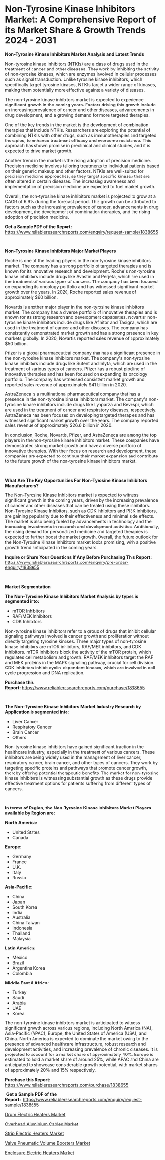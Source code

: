 <p><h1>Non-Tyrosine Kinase Inhibitors Market: A Comprehensive Report of its Market Share & Growth Trends 2024 - 2031</h1></p><p><strong>Non-Tyrosine Kinase Inhibitors Market Analysis and Latest Trends</strong></p>
<p><p>Non-tyrosine kinase inhibitors (NTKIs) are a class of drugs used in the treatment of cancer and other diseases. They work by inhibiting the activity of non-tyrosine kinases, which are enzymes involved in cellular processes such as signal transduction. Unlike tyrosine kinase inhibitors, which specifically target tyrosine kinases, NTKIs target a wider range of kinases, making them potentially more effective against a variety of diseases.</p><p>The non-tyrosine kinase inhibitors market is expected to experience significant growth in the coming years. Factors driving this growth include an increasing prevalence of cancer and other diseases, advancements in drug development, and a growing demand for more targeted therapies.</p><p>One of the key trends in the market is the development of combination therapies that include NTKIs. Researchers are exploring the potential of combining NTKIs with other drugs, such as immunotherapies and targeted therapies, to enhance treatment efficacy and overcome resistance. This approach has shown promise in preclinical and clinical studies, and it is expected to drive market growth.</p><p>Another trend in the market is the rising adoption of precision medicine. Precision medicine involves tailoring treatments to individual patients based on their genetic makeup and other factors. NTKIs are well-suited for precision medicine approaches, as they target specific kinases that are often altered in certain diseases. The increasing awareness and implementation of precision medicine are expected to fuel market growth.</p><p>Overall, the non-tyrosine kinase inhibitors market is projected to grow at a CAGR of 6.9% during the forecast period. This growth can be attributed to factors such as the increasing prevalence of cancer, advancements in drug development, the development of combination therapies, and the rising adoption of precision medicine.</p></p>
<p><strong>Get a Sample PDF of the Report:&nbsp;</strong> <a href="https://www.reliableresearchreports.com/enquiry/request-sample/1838655">https://www.reliableresearchreports.com/enquiry/request-sample/1838655</a></p>
<p>&nbsp;</p>
<p><strong>Non-Tyrosine Kinase Inhibitors Major Market Players</strong></p>
<p><p>Roche is one of the leading players in the non-tyrosine kinase inhibitors market. The company has a strong portfolio of targeted therapies and is known for its innovative research and development. Roche's non-tyrosine kinase inhibitors include drugs like Avastin and Perjeta, which are used in the treatment of various types of cancers. The company has been focused on expanding its oncology portfolio and has witnessed significant market growth over the years. In 2020, Roche reported sales revenue of approximately $60 billion.</p><p>Novartis is another major player in the non-tyrosine kinase inhibitors market. The company has a diverse portfolio of innovative therapies and is known for its strong research and development capabilities. Novartis' non-tyrosine kinase inhibitors include drugs like Afinitor and Tasigna, which are used in the treatment of cancer and other diseases. The company has consistently demonstrated market growth and has a strong presence in key markets globally. In 2020, Novartis reported sales revenue of approximately $50 billion.</p><p>Pfizer is a global pharmaceutical company that has a significant presence in the non-tyrosine kinase inhibitors market. The company's non-tyrosine kinase inhibitors include drugs like Sutent and Inlyta, which are used in the treatment of various types of cancers. Pfizer has a robust pipeline of innovative therapies and has been focused on expanding its oncology portfolio. The company has witnessed consistent market growth and reported sales revenue of approximately $41 billion in 2020.</p><p>AstraZeneca is a multinational pharmaceutical company that has a presence in the non-tyrosine kinase inhibitors market. The company's non-tyrosine kinase inhibitors include drugs like Lynparza and Bevespi, which are used in the treatment of cancer and respiratory diseases, respectively. AstraZeneca has been focused on developing targeted therapies and has witnessed significant market growth over the years. The company reported sales revenue of approximately $26.6 billion in 2020.</p><p>In conclusion, Roche, Novartis, Pfizer, and AstraZeneca are among the top players in the non-tyrosine kinase inhibitors market. These companies have demonstrated strong market growth and have a diverse portfolio of innovative therapies. With their focus on research and development, these companies are expected to continue their market expansion and contribute to the future growth of the non-tyrosine kinase inhibitors market.</p></p>
<p>&nbsp;</p>
<p><strong>What Are The Key Opportunities For Non-Tyrosine Kinase Inhibitors Manufacturers?</strong></p>
<p><p>The Non-Tyrosine Kinase Inhibitors market is expected to witness significant growth in the coming years, driven by the increasing prevalence of cancer and other diseases that can be treated using these inhibitors. Non-Tyrosine Kinase Inhibitors, such as CDK inhibitors and PI3K inhibitors, are gaining popularity due to their effectiveness and minimal side effects. The market is also being fueled by advancements in technology and the increasing investments in research and development activities. Additionally, the rising demand for personalized medicine and targeted therapies is expected to further boost the market growth. Overall, the future outlook for the Non-Tyrosine Kinase Inhibitors market looks promising, with a positive growth trend anticipated in the coming years.</p></p>
<p><strong>Inquire or Share Your Questions If Any Before Purchasing This Report:</strong> <a href="https://www.reliableresearchreports.com/enquiry/pre-order-enquiry/1838655">https://www.reliableresearchreports.com/enquiry/pre-order-enquiry/1838655</a></p>
<p>&nbsp;</p>
<p><strong>Market Segmentation</strong></p>
<p><strong>The Non-Tyrosine Kinase Inhibitors Market Analysis by types is segmented into:</strong></p>
<p><ul><li>mTOR Inhibitors</li><li>RAF/MEK Inhibitors</li><li>CDK Inhibitors</li></ul></p>
<p><p>Non-tyrosine kinase inhibitors refer to a group of drugs that inhibit cellular signaling pathways involved in cancer growth and proliferation without directly targeting tyrosine kinases. Three major types of non-tyrosine kinase inhibitors are mTOR inhibitors, RAF/MEK inhibitors, and CDK inhibitors. mTOR inhibitors block the activity of the mTOR protein, which regulates cell metabolism and growth. RAF/MEK inhibitors target the RAF and MEK proteins in the MAPK signaling pathway, crucial for cell division. CDK inhibitors inhibit cyclin-dependent kinases, which are involved in cell cycle progression and DNA replication.</p></p>
<p><strong>Purchase this Report:&nbsp;</strong><a href="https://www.reliableresearchreports.com/purchase/1838655">https://www.reliableresearchreports.com/purchase/1838655</a></p>
<p>&nbsp;</p>
<p><strong>The Non-Tyrosine Kinase Inhibitors Market Industry Research by Application is segmented into:</strong></p>
<p><ul><li>Liver Cancer</li><li>Respiratory Cancer</li><li>Brain Cancer</li><li>Others</li></ul></p>
<p><p>Non-tyrosine kinase inhibitors have gained significant traction in the healthcare industry, especially in the treatment of various cancers. These inhibitors are being widely used in the management of liver cancer, respiratory cancer, brain cancer, and other types of cancers. They work by targeting specific proteins and pathways that promote cancer growth, thereby offering potential therapeutic benefits. The market for non-tyrosine kinase inhibitors is witnessing substantial growth as these drugs provide effective treatment options for patients suffering from different types of cancers.</p></p>
<p>&nbsp;</p>
<p><strong>In terms of Region, the Non-Tyrosine Kinase Inhibitors Market Players available by Region are:</strong></p>
<p>
    <p> <strong> North America: </strong>
        <ul>
            <li>United States</li>
            <li>Canada</li>
        </ul>
        </p> 
    <p> <strong> Europe: </strong>
        <ul>
            <li>Germany</li>
            <li>France</li>
            <li>U.K.</li>
            <li>Italy</li>
            <li>Russia</li>
        </ul>
        </p> 
    <p> <strong> Asia-Pacific: </strong>
        <ul>
            <li>China</li>
            <li>Japan</li>
            <li>South Korea</li>
            <li>India</li>
            <li>Australia</li>
            <li>China Taiwan</li>
            <li>Indonesia</li>
            <li>Thailand</li>
            <li>Malaysia</li>
        </ul>
        </p> 
    <p> <strong> Latin America: </strong>
        <ul>
            <li>Mexico</li>
            <li>Brazil</li>
            <li>Argentina Korea</li>
            <li>Colombia</li>
        </ul>
        </p> 
    <p> <strong> Middle East & Africa: </strong>
        <ul>
            <li>Turkey</li>
            <li>Saudi</li>
            <li>Arabia</li>
            <li>UAE</li>
            <li>Korea</li>
        </ul>
    </p>
    </p>
<p><p>The non-tyrosine kinase inhibitors market is anticipated to witness significant growth across various regions, including North America (NA), Asia-Pacific (APAC), Europe, the United States of America (USA), and China. North America is expected to dominate the market owing to the presence of advanced healthcare infrastructure, robust research and development activities, and increasing prevalence of chronic diseases. It is projected to account for a market share of approximately 40%. Europe is estimated to hold a market share of around 25%, while APAC and China are anticipated to showcase considerable growth potential, with market shares of approximately 20% and 15% respectively.</p></p>
<p><strong>Purchase this Report: </strong><a href="https://www.reliableresearchreports.com/purchase/1838655">https://www.reliableresearchreports.com/purchase/1838655</a></p>
<p>&nbsp;<strong>Get a Sample PDF of the Report:&nbsp;&nbsp;</strong><a href="https://www.reliableresearchreports.com/enquiry/request-sample/1838655">https://www.reliableresearchreports.com/enquiry/request-sample/1838655</a></p>
<p><strong></strong></p>
<p><p><a href="https://medium.com/@dexterhayes2023/drum-electric-heaters-market-trends-forecast-and-competitive-analysis-to-2031-e50f22bab57b">Drum Electric Heaters Market</a></p><p><a href="https://medium.com/@dexterhayes2023/overhead-aluminium-cables-market-size-market-outlook-and-market-forecast-2024-to-2031-4f77ae94cc93">Overhead Aluminium Cables Market</a></p><p><a href="https://medium.com/@dexterhayes2023/strip-electric-heaters-market-competitive-analysis-market-trends-and-forecast-to-2031-c08c6e188351">Strip Electric Heaters Market</a></p><p><a href="https://medium.com/@henrywheeler53/valve-pneumatic-volume-boosters-market-insight-market-trends-growth-forecasted-from-2024-to-2031-ab421f788f10">Valve Pneumatic Volume Boosters Market</a></p><p><a href="https://medium.com/@dexterhayes2023/enclosure-electric-heaters-nbsp-market-focuses-on-market-share-size-and-projected-forecast-till-dcc9e5b679db">Enclosure Electric Heaters Market</a></p></p>